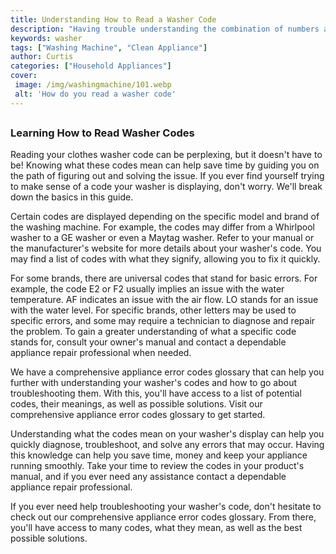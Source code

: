```yaml
---
title: Understanding How to Read a Washer Code
description: "Having trouble understanding the combination of numbers and letters on the inside of your washing machine This blog post breaks down how to read a washer code so you can rest assured that youre using your washing machine correctly"
keywords: washer
tags: ["Washing Machine", "Clean Appliance"]
author: Curtis
categories: ["Household Appliances"]
cover: 
 image: /img/washingmachine/101.webp
 alt: 'How do you read a washer code'
---
```

##

### Learning How to Read Washer Codes

Reading your clothes washer code can be perplexing, but it doesn't have to be! Knowing what these codes mean can help save time by guiding you on the path of figuring out and solving the issue. If you ever find yourself trying to make sense of a code your washer is displaying, don't worry. We'll break down the basics in this guide. 

Certain codes are displayed depending on the specific model and brand of the washing machine. For example, the codes may differ from a Whirlpool washer to a GE washer or even a Maytag washer. Refer to your manual or the manufacturer's website for more details about your washer's code. You may find a list of codes with what they signify, allowing you to fix it quickly. 

For some brands, there are universal codes that stand for basic errors. For example, the code E2 or F2 usually implies an issue with the water temperature. AF indicates an issue with the air flow. LO stands for an issue with the water level. For specific brands, other letters may be used to specific errors, and some may require a technician to diagnose and repair the problem. To gain a greater understanding of what a specific code stands for, consult your owner's manual and contact a dependable appliance repair professional when needed.

We have a comprehensive appliance error codes glossary that can help you further with understanding your washer's codes and how to go about troubleshooting them. With this, you'll have access to a list of potential codes, their meanings, as well as possible solutions. Visit our comprehensive appliance error codes glossary to get started. 

Understanding what the codes mean on your washer's display can help you quickly diagnose, troubleshoot, and solve any errors that may occur. Having this knowledge can help you save time, money and keep your appliance running smoothly. Take your time to review the codes in your product's manual, and if you ever need any assistance contact a dependable appliance repair professional. 

If you ever need help troubleshooting your washer's code, don't hesitate to check out our comprehensive appliance error codes glossary. From there, you'll have access to many codes, what they mean, as well as the best possible solutions.
